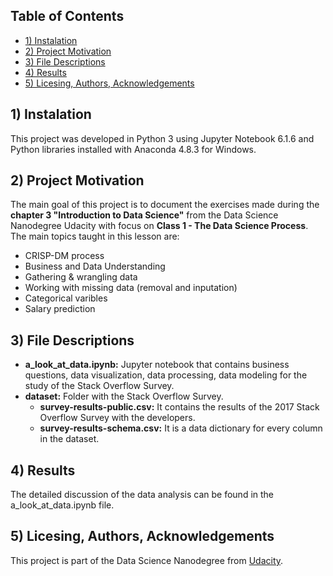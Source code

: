 ## Table of Contents
* [1) Instalation](#installation)
* [2) Project Motivation](#motivation)
* [3) File Descriptions](#file)
* [4) Results](#results)
* [5) Licesing, Authors, Acknowledgements](#licesing)

## 1) Instalation <a class="anchor" id="installation"></a>

This project was developed in Python 3 using Jupyter Notebook 6.1.6 and Python libraries installed with Anaconda 4.8.3 for Windows.

## 2) Project Motivation <a class="anchor" id="motivation"></a>

The main goal of this project is to document the exercises made during the **chapter 3 "Introduction to Data Science"** from the Data Science Nanodegree Udacity with focus on **Class 1 - The Data Science Process**. The main topics taught in this lesson are:
* CRISP-DM process
* Business and Data Understanding
* Gathering & wrangling data
* Working with missing data (removal and inputation)
* Categorical varibles
* Salary prediction

## 3) File Descriptions <a class="anchor" id="file"></a>

* **a_look_at_data.ipynb:** Jupyter notebook that contains business questions, data visualization, data processing, data modeling for the study of the Stack Overflow Survey.
* **dataset:** Folder with the Stack Overflow Survey.
	* **survey-results-public.csv:** It contains the results of the 2017 Stack Overflow Survey with the developers.
	* **survey-results-schema.csv:** It is a data dictionary for every column in the dataset.

## 4) Results <a class="anchor" id="results"></a>

The detailed discussion of the data analysis can be found in the a_look_at_data.ipynb file.

## 5) Licesing, Authors, Acknowledgements <a class="anchor" id="licesing"></a>

This project is part of the Data Science Nanodegree from [Udacity](https://www.udacity.com/school-of-data-science).